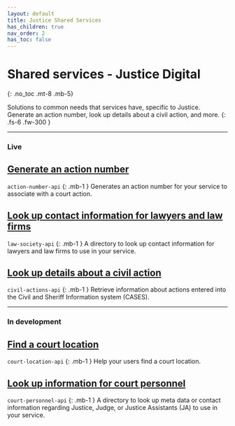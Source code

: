 ```yaml
---
layout: default
title: Justice Shared Services
has_children: true
nav_order: 2
has_toc: false
---
```


# Shared services - Justice Digital
{: .no_toc .mt-8 .mb-5}

Solutions to common needs that services have, specific to Justice. Generate an action number, look up details about a civil action, and more.
{: .fs-6 .fw-300 }

---

### Live

## [Generate an action number](https://twjeffery.github.io/DIO-test-2/docs/shared-service/Justice/generate-an-action-number/)
`action-number-api`
{: .mb-1 }
Generates an action number for your service to associate with a court action.

## [Look up contact information for lawyers and law firms](https://twjeffery.github.io/DIO-test-2/docs/shared-service/Justice/look-up-contact-information-for-lawyers-and-law-firms/)
`law-society-api`
{: .mb-1 }
A directory to look up contact information for lawyers and law firms to use in your service.

## [Look up details about a civil action](https://twjeffery.github.io/DIO-test-2/docs/shared-service/Justice/look-up-details-about-a-civil-action/)
`civil-actions-api`
{: .mb-1 }
Retrieve information about actions entered into the Civil and Sheriff Information system (CASES).
<br>

---

### In development

## [Find a court location](https://twjeffery.github.io/DIO-test-2/docs/shared-service/Justice/find-a-court-location/)
`court-location-api`
{: .mb-1 }
Help your users find a court location.

## [Look up information for court personnel](https://twjeffery.github.io/DIO-test-2/docs/shared-service/Justice/justice-ja-shared-directory/)
`court-personnel-api`
{: .mb-1 }
A directory to look up meta data or contact information regarding Justice, Judge, or Justice Assistants (JA) to use in your service.
